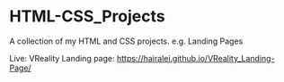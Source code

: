 # HTML-CSS_Projects
A collection of my HTML and CSS projects. e.g. Landing Pages

Live:
VReality Landing page: https://hairalei.github.io/VReality_Landing-Page/
